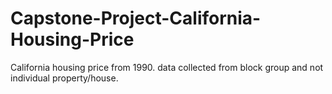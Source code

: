 # Capstone-Project-California-Housing-Price
California housing price from 1990. data collected from block group and not individual property/house.
